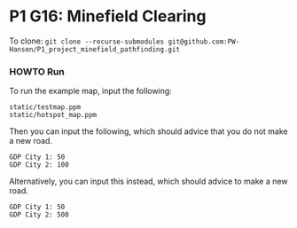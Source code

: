 # P1 G16: Minefield Clearing

To clone: `git clone --recurse-submodules git@github.com:PW-Hansen/P1_project_minefield_pathfinding.git`

### HOWTO Run

To run the example map, input the following:
```
static/testmap.ppm
static/hotspot_map.ppm
```

Then you can input the following, which should advice that you do not make a new road.
```
GDP City 1: 50
GDP City 2: 100
```

Alternatively, you can input this instead, which should advice to make a new road.
```
GDP City 1: 50
GDP City 2: 500
```
